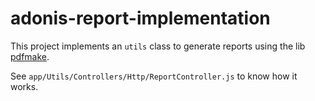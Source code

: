 # adonis-report-implementation

This project implements an `utils` class to generate reports using the lib [pdfmake](http://pdfmake.org/).

See `app/Utils/Controllers/Http/ReportController.js` to know how it works.
